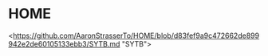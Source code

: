 # HOME
<https://github.com/AaronStrasserTo/HOME/blob/d83fef9a9c472662de899942e2de60105133ebb3/SYTB.md "SYTB">
